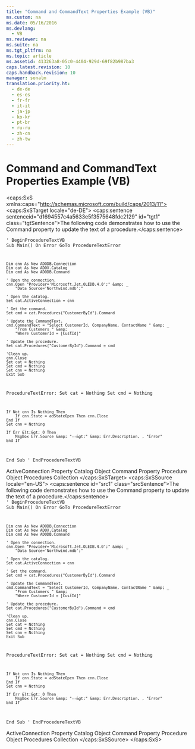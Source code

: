 ```yaml
---
title: "Command and CommandText Properties Example (VB)"
ms.custom: na
ms.date: 05/16/2016
ms.devlang: 
  - VB
ms.reviewer: na
ms.suite: na
ms.tgt_pltfrm: na
ms.topic: article
ms.assetid: 413263a8-05c0-4404-929d-69f82b987ba3
caps.latest.revision: 10
caps.handback.revision: 10
manager: sonalm
translation.priority.ht: 
  - de-de
  - es-es
  - fr-fr
  - it-it
  - ja-jp
  - ko-kr
  - pt-br
  - ru-ru
  - zh-cn
  - zh-tw
---
```

# Command and CommandText Properties Example (VB)
<?xml version="1.0" encoding="utf-8"?>
<caps:SxS xmlns:caps="http://schemas.microsoft.com/build/caps/2013/11">
  <caps:SxSTarget locale="de-DE">
    <developerReferenceWithoutSyntaxDocument xsi:schemaLocation="http://ddue.schemas.microsoft.com/authoring/2003/5 http://dduestorage.blob.core.windows.net/ddueschema/developer.xsd" xmlns="http://ddue.schemas.microsoft.com/authoring/2003/5" xmlns:xlink="http://www.w3.org/1999/xlink" xmlns:xsi="http://www.w3.org/2001/XMLSchema-instance">
      <introduction>
        <para>
          <caps:sentence sentenceid="d1694557c4a5633e5f3575648fdc2129" id="tgt1" class="tgtSentence">The following code demonstrates how to use the <legacyLink xlink:href="bcc9146f-586f-4e69-9c10-863440c9cffa">Command</legacyLink> property to update the text of a procedure.</caps:sentence>
        </para>
      </introduction>
      <section>
        <content>
          <code>' BeginProcedureTextVB
Sub Main()
    On Error GoTo ProcedureTextError
    
    Dim cnn As New ADODB.Connection
    Dim cat As New ADOX.Catalog
    Dim cmd As New ADODB.Command
    
    ' Open the connection.
    cnn.Open "Provider='Microsoft.Jet.OLEDB.4.0';" &amp; _
        "Data Source='Northwind.mdb';"
    
    ' Open the catalog.
    Set cat.ActiveConnection = cnn
    
    ' Get the command.
    Set cmd = cat.Procedures("CustomerById").Command

    ' Update the CommandText.
    cmd.CommandText = "Select CustomerId, CompanyName, ContactName " &amp; _
        "From Customers " &amp; _
        "Where CustomerId = [CustId]"
    
    ' Update the procedure.
    Set cat.Procedures("CustomerById").Command = cmd
    
    'Clean up.
    cnn.Close
    Set cat = Nothing
    Set cmd = Nothing
    Set cnn = Nothing
    Exit Sub
    
ProcedureTextError:
    Set cat = Nothing
    Set cmd = Nothing
    
    If Not cnn Is Nothing Then
        If cnn.State = adStateOpen Then cnn.Close
    End If
    Set cnn = Nothing
    
    If Err &lt;&gt; 0 Then
        MsgBox Err.Source &amp; "--&gt;" &amp; Err.Description, , "Error"
    End If
End Sub
' EndProcedureTextVB</code>
        </content>
      </section>
      <relatedTopics>
        <link xlink:href="25fff69b-7556-4a28-b6f5-600a4bb0f607">ActiveConnection Property</link>
        <link xlink:href="bb651639-a488-4e38-b6de-0ed99fa4dd92">Catalog Object</link>
        <link xlink:href="bcc9146f-586f-4e69-9c10-863440c9cffa">Command Property</link>
        <link xlink:href="927bcf3e-32f5-4a80-98d3-600779f0732e">Procedure Object</link>
        <link xlink:href="dc7a38e1-93b9-4034-9af2-ff419e8fb2a3">Procedures Collection</link>
      </relatedTopics>
    </developerReferenceWithoutSyntaxDocument>
  </caps:SxSTarget>
  <caps:SxSSource locale="en-US">
    <developerReferenceWithoutSyntaxDocument xsi:schemaLocation="http://ddue.schemas.microsoft.com/authoring/2003/5 http://dduestorage.blob.core.windows.net/ddueschema/developer.xsd" xmlns="http://ddue.schemas.microsoft.com/authoring/2003/5" xmlns:xlink="http://www.w3.org/1999/xlink" xmlns:xsi="http://www.w3.org/2001/XMLSchema-instance">
      <introduction>
        <para>
          <caps:sentence id="src1" class="srcSentence">The following code demonstrates how to use the <legacyLink xlink:href="bcc9146f-586f-4e69-9c10-863440c9cffa">Command</legacyLink> property to update the text of a procedure.</caps:sentence>
        </para>
      </introduction>
      <section>
        <content>
          <code>' BeginProcedureTextVB
Sub Main()
    On Error GoTo ProcedureTextError
    
    Dim cnn As New ADODB.Connection
    Dim cat As New ADOX.Catalog
    Dim cmd As New ADODB.Command
    
    ' Open the connection.
    cnn.Open "Provider='Microsoft.Jet.OLEDB.4.0';" &amp; _
        "Data Source='Northwind.mdb';"
    
    ' Open the catalog.
    Set cat.ActiveConnection = cnn
    
    ' Get the command.
    Set cmd = cat.Procedures("CustomerById").Command

    ' Update the CommandText.
    cmd.CommandText = "Select CustomerId, CompanyName, ContactName " &amp; _
        "From Customers " &amp; _
        "Where CustomerId = [CustId]"
    
    ' Update the procedure.
    Set cat.Procedures("CustomerById").Command = cmd
    
    'Clean up.
    cnn.Close
    Set cat = Nothing
    Set cmd = Nothing
    Set cnn = Nothing
    Exit Sub
    
ProcedureTextError:
    Set cat = Nothing
    Set cmd = Nothing
    
    If Not cnn Is Nothing Then
        If cnn.State = adStateOpen Then cnn.Close
    End If
    Set cnn = Nothing
    
    If Err &lt;&gt; 0 Then
        MsgBox Err.Source &amp; "--&gt;" &amp; Err.Description, , "Error"
    End If
End Sub
' EndProcedureTextVB</code>
        </content>
      </section>
      <relatedTopics>
        <link xlink:href="25fff69b-7556-4a28-b6f5-600a4bb0f607">ActiveConnection Property</link>
        <link xlink:href="bb651639-a488-4e38-b6de-0ed99fa4dd92">Catalog Object</link>
        <link xlink:href="bcc9146f-586f-4e69-9c10-863440c9cffa">Command Property</link>
        <link xlink:href="927bcf3e-32f5-4a80-98d3-600779f0732e">Procedure Object</link>
        <link xlink:href="dc7a38e1-93b9-4034-9af2-ff419e8fb2a3">Procedures Collection</link>
      </relatedTopics>
    </developerReferenceWithoutSyntaxDocument>
  </caps:SxSSource>
</caps:SxS>